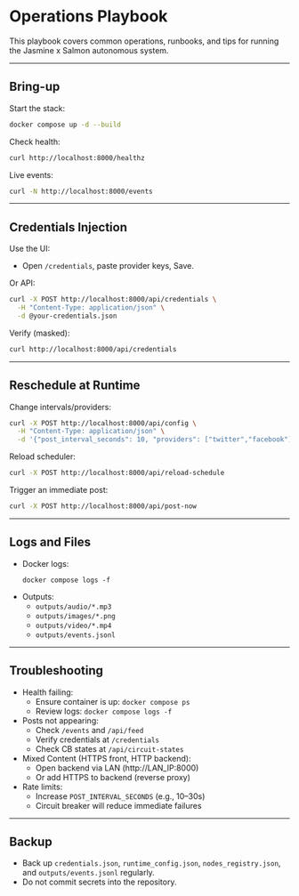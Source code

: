 # Operations Playbook

This playbook covers common operations, runbooks, and tips for running the Jasmine x Salmon autonomous system.

---

## Bring-up

Start the stack:
```bash
docker compose up -d --build
```

Check health:
```bash
curl http://localhost:8000/healthz
```

Live events:
```bash
curl -N http://localhost:8000/events
```

---

## Credentials Injection

Use the UI:
- Open `/credentials`, paste provider keys, Save.

Or API:
```bash
curl -X POST http://localhost:8000/api/credentials \
  -H "Content-Type: application/json" \
  -d @your-credentials.json
```

Verify (masked):
```bash
curl http://localhost:8000/api/credentials
```

---

## Reschedule at Runtime

Change intervals/providers:
```bash
curl -X POST http://localhost:8000/api/config \
  -H "Content-Type: application/json" \
  -d '{"post_interval_seconds": 10, "providers": ["twitter","facebook"]}'
```

Reload scheduler:
```bash
curl -X POST http://localhost:8000/api/reload-schedule
```

Trigger an immediate post:
```bash
curl -X POST http://localhost:8000/api/post-now
```

---

## Logs and Files

- Docker logs:
  ```
  docker compose logs -f
  ```
- Outputs:
  - `outputs/audio/*.mp3`
  - `outputs/images/*.png`
  - `outputs/video/*.mp4`
  - `outputs/events.jsonl`

---

## Troubleshooting

- Health failing:
  - Ensure container is up: `docker compose ps`
  - Review logs: `docker compose logs -f`
- Posts not appearing:
  - Check `/events` and `/api/feed`
  - Verify credentials at `/credentials`
  - Check CB states at `/api/circuit-states`
- Mixed Content (HTTPS front, HTTP backend):
  - Open backend via LAN (http://LAN_IP:8000)
  - Or add HTTPS to backend (reverse proxy)
- Rate limits:
  - Increase `POST_INTERVAL_SECONDS` (e.g., 10–30s)
  - Circuit breaker will reduce immediate failures

---

## Backup

- Back up `credentials.json`, `runtime_config.json`, `nodes_registry.json`, and `outputs/events.jsonl` regularly.
- Do not commit secrets into the repository.